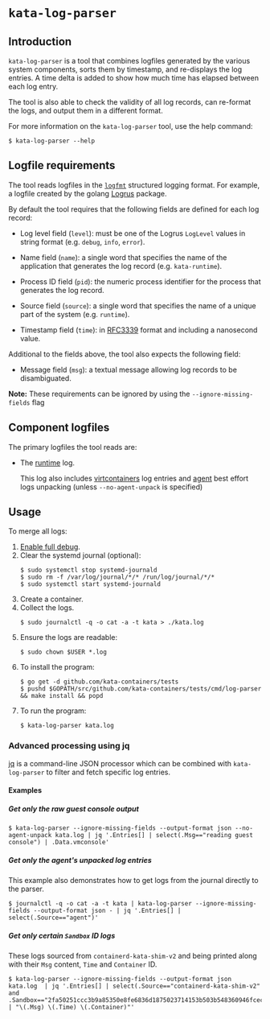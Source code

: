 # `kata-log-parser`

## Introduction

`kata-log-parser` is a tool that combines logfiles generated by the various
system components, sorts them by timestamp, and re-displays the log entries. A
time delta is added to show how much time has elapsed between each log entry.

The tool is also able to check the validity of all log records, can re-format the
logs, and output them in a different format.

For more information on the `kata-log-parser` tool, use the help command:

```
$ kata-log-parser --help
```

## Logfile requirements

The tool reads logfiles in the [`logfmt`](https://brandur.org/logfmt) structured
logging format. For example, a logfile created by the golang
[Logrus](https://godoc.org/github.com/sirupsen/logrus) package.

By default the tool requires that the following fields are defined for each log
record:

- Log level field (`level`): must be one of the Logrus `LogLevel` values
  in string format (e.g. `debug`, `info`, `error`).

- Name field (`name`): a single word that specifies the name of the
  application that generates the log record (e.g. `kata-runtime`).

- Process ID field (`pid`): the numeric process identifier for the process
  that generates the log record.

- Source field (`source`): a single word that specifies the name of a unique
  part of the system (e.g. `runtime`).

- Timestamp field (`time`): in [RFC3339](https://tools.ietf.org/html/rfc3339)
  format and including a nanosecond value.

Additional to the fields above, the tool also expects the following field:

- Message field (`msg`): a textual message allowing log records to be
  disambiguated.

**Note:** These requirements can be ignored by using the `--ignore-missing-fields` flag

## Component logfiles

The primary logfiles the tool reads are:

- The [runtime](https://github.com/kata-containers/kata-containers/tree/main/src/runtime) log.

  This log also includes
  [virtcontainers](https://github.com/containers/virtcontainers) log entries and
  [agent](https://github.com/kata-containers/kata-containers/tree/main/src/agent) best effort logs unpacking (unless `--no-agent-unpack` is specified)

## Usage

To merge all logs:

1. [Enable full debug](https://github.com/kata-containers/kata-containers/blob/main/docs/Developer-Guide.md#enable-full-debug).
1. Clear the systemd journal (optional):
   ```
   $ sudo systemctl stop systemd-journald
   $ sudo rm -f /var/log/journal/*/* /run/log/journal/*/*
   $ sudo systemctl start systemd-journald   
   ```
1. Create a container.
1. Collect the logs.
   ```
   $ sudo journalctl -q -o cat -a -t kata > ./kata.log
   ```
1. Ensure the logs are readable:
   ```
   $ sudo chown $USER *.log
   ```
1. To install the program:
   ```
   $ go get -d github.com/kata-containers/tests
   $ pushd $GOPATH/src/github.com/kata-containers/tests/cmd/log-parser && make install && popd
   ```
1. To run the program:
   ```
   $ kata-log-parser kata.log
   ```

### Advanced processing using jq

[jq](https://stedolan.github.io/jq/) is a command-line JSON processor which can be combined with `kata-log-parser`
to filter and fetch specific log entries.

#### Examples

##### Get only the raw guest console output
```
$ kata-log-parser --ignore-missing-fields --output-format json --no-agent-unpack kata.log | jq '.Entries[] | select(.Msg=="reading guest console") | .Data.vmconsole'
```
##### Get only the agent's unpacked log entries
This example also demonstrates how to get logs from the journal directly to the parser.
```
$ journalctl -q -o cat -a -t kata | kata-log-parser --ignore-missing-fields --output-format json - | jq '.Entries[] | select(.Source=="agent")'
```
##### Get only certain `Sandbox` ID logs
These logs sourced from `containerd-kata-shim-v2` and being printed along with their `Msg` content, `Time` and `Container` ID.
```
$ kata-log-parser --ignore-missing-fields --output-format json kata.log  | jq '.Entries[] | select(.Source=="containerd-kata-shim-v2" and .Sandbox=="2fa50251ccc3b9a85350e8fe6836d1875023714153b503b548360946fcec3829") | "\(.Msg) \(.Time) \(.Container)"'
```
